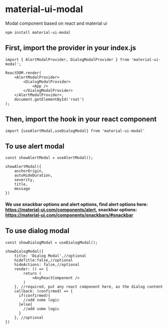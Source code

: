 # material-ui-modal
Modal component based on react and material ui

```
npm install material-ui-modal
```



## First, import the provider in your index.js
```
import { AlertModalProvider, DialogModalProvider } from 'material-ui-modal';

ReactDOM.render(
    <AlertModalProvider>
        <DialogModalProvider>
            <App />
        </DialogModalProvider>
    </AlertModalProvider>,
    document.getElementById('root')
);

```


## Then, import the hook in your react component

```
import {useAlertModal,useDialogModal} from 'material-ui-modal'
```

## To use alert modal
```
const showAlertModal = useAlertModal();

showAlertModal({
    anchorOrigin,
    autoHideDuration,
    severity,
    title,
    message
})
```
#### We use snackbar options and alert options, find alert options here: https://material-ui.com/components/alert, snackbar options: https://material-ui.com/components/snackbars/#snackbar

## To use dialog modal
```
const showDialogModal = useDialogModal();

showDialogModal({
    title: 'Dialog Modal',//optional
    hideTitle:false,//optional
    hideActions: false,//optional
    render: () => {
        return (
            <AnyReactComponent />
        )
    }, //required, put any react component here, as the dialog content
    callback: (confirmed) => {
      if(confirmed){
        //add some logic
      }else{
        //add some logic
      }
    }, //optional
})
```
